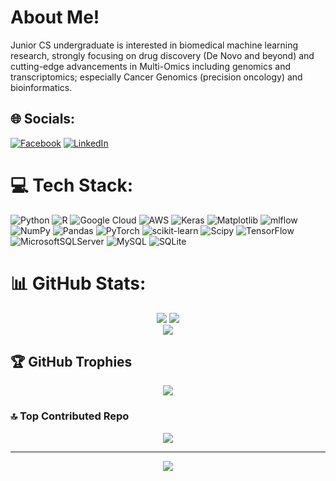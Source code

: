 # About Me!
Junior CS undergraduate is interested in biomedical machine learning research, strongly focusing on drug discovery (De Novo and beyond) and cutting-edge advancements in Multi-Omics including genomics and transcriptomics; especially Cancer Genomics (precision oncology) and bioinformatics.


## 🌐 Socials:
[![Facebook](https://img.shields.io/badge/Facebook-%231877F2.svg?logo=Facebook&logoColor=white)](https://facebook.com/https://www.facebook.com/abdullah.elafifi) [![LinkedIn](https://img.shields.io/badge/LinkedIn-%230077B5.svg?logo=linkedin&logoColor=white)](https://linkedin.com/in/https://www.facebook.com/abdullah.elafifi) 

# 💻 Tech Stack:
![Python](https://img.shields.io/badge/python-3670A0?style=for-the-badge&logo=python&logoColor=ffdd54) ![R](https://img.shields.io/badge/r-%23276DC3.svg?style=for-the-badge&logo=r&logoColor=white) ![Google Cloud](https://img.shields.io/badge/GoogleCloud-%234285F4.svg?style=for-the-badge&logo=google-cloud&logoColor=white) ![AWS](https://img.shields.io/badge/AWS-%23FF9900.svg?style=for-the-badge&logo=amazon-aws&logoColor=white) ![Keras](https://img.shields.io/badge/Keras-%23D00000.svg?style=for-the-badge&logo=Keras&logoColor=white) ![Matplotlib](https://img.shields.io/badge/Matplotlib-%23ffffff.svg?style=for-the-badge&logo=Matplotlib&logoColor=black) ![mlflow](https://img.shields.io/badge/mlflow-%23d9ead3.svg?style=for-the-badge&logo=numpy&logoColor=blue) ![NumPy](https://img.shields.io/badge/numpy-%23013243.svg?style=for-the-badge&logo=numpy&logoColor=white) ![Pandas](https://img.shields.io/badge/pandas-%23150458.svg?style=for-the-badge&logo=pandas&logoColor=white) ![PyTorch](https://img.shields.io/badge/PyTorch-%23EE4C2C.svg?style=for-the-badge&logo=PyTorch&logoColor=white) ![scikit-learn](https://img.shields.io/badge/scikit--learn-%23F7931E.svg?style=for-the-badge&logo=scikit-learn&logoColor=white) ![Scipy](https://img.shields.io/badge/SciPy-%230C55A5.svg?style=for-the-badge&logo=scipy&logoColor=%white) ![TensorFlow](https://img.shields.io/badge/TensorFlow-%23FF6F00.svg?style=for-the-badge&logo=TensorFlow&logoColor=white) ![MicrosoftSQLServer](https://img.shields.io/badge/Microsoft%20SQL%20Server-CC2927?style=for-the-badge&logo=microsoft%20sql%20server&logoColor=white) ![MySQL](https://img.shields.io/badge/mysql-4479A1.svg?style=for-the-badge&logo=mysql&logoColor=white) ![SQLite](https://img.shields.io/badge/sqlite-%2307405e.svg?style=for-the-badge&logo=sqlite&logoColor=white)
# 📊 GitHub Stats:

<div align="center">
  <img src="https://github-readme-stats.vercel.app/api?username=Abdullah-Elafifi&theme=dark&hide_border=false&include_all_commits=true&count_private=false" />
  <img src="https://nirzak-streak-stats.vercel.app/?user=Abdullah-Elafifi&theme=dark&hide_border=false" />
</div>

<div align="center">
  <img src="https://github-readme-stats.vercel.app/api/top-langs/?username=Abdullah-Elafifi&theme=dark&hide_border=false&include_all_commits=true&count_private=false&layout=compact" />
</div>

## 🏆 GitHub Trophies

<div align="center">
  <img src="https://github-profile-trophy.vercel.app/?username=Abdullah-Elafifi&theme=default&no-frame=false&no-bg=false&margin-w=4" />
</div>

### 🔝 Top Contributed Repo

<div align="center">
  <img src="https://github-contributor-stats.vercel.app/api?username=Abdullah-Elafifi&limit=5&theme=dark&combine_all_yearly_contributions=true" />
</div>

---

<div align="center">
  <a href="https://visitcount.itsvg.in">
    <img src="https://visitcount.itsvg.in/api?id=Abdullah-Elafifi&icon=1&color=0" />
  </a>
</div>

<!-- Proudly created with GPRM ( https://gprm.itsvg.in ) -->
